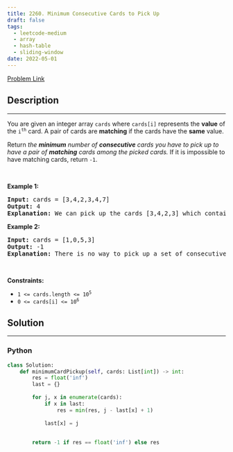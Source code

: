 ```yaml
---
title: 2260. Minimum Consecutive Cards to Pick Up
draft: false
tags: 
  - leetcode-medium
  - array
  - hash-table
  - sliding-window
date: 2022-05-01
---
```


[Problem Link](https://leetcode.com/problems/minimum-consecutive-cards-to-pick-up/)

## Description

---
<p>You are given an integer array <code>cards</code> where <code>cards[i]</code> represents the <strong>value</strong> of the <code>i<sup>th</sup></code> card. A pair of cards are <strong>matching</strong> if the cards have the <strong>same</strong> value.</p>

<p>Return<em> the <strong>minimum</strong> number of <strong>consecutive</strong> cards you have to pick up to have a pair of <strong>matching</strong> cards among the picked cards.</em> If it is impossible to have matching cards, return <code>-1</code>.</p>

<p>&nbsp;</p>
<p><strong class="example">Example 1:</strong></p>

<pre>
<strong>Input:</strong> cards = [3,4,2,3,4,7]
<strong>Output:</strong> 4
<strong>Explanation:</strong> We can pick up the cards [3,4,2,3] which contain a matching pair of cards with value 3. Note that picking up the cards [4,2,3,4] is also optimal.
</pre>

<p><strong class="example">Example 2:</strong></p>

<pre>
<strong>Input:</strong> cards = [1,0,5,3]
<strong>Output:</strong> -1
<strong>Explanation:</strong> There is no way to pick up a set of consecutive cards that contain a pair of matching cards.
</pre>

<p>&nbsp;</p>
<p><strong>Constraints:</strong></p>

<ul>
	<li><code>1 &lt;= cards.length &lt;= 10<sup>5</sup></code></li>
	<li><code>0 &lt;= cards[i] &lt;= 10<sup>6</sup></code></li>
</ul>


## Solution

---
### Python
``` py title='minimum-consecutive-cards-to-pick-up'
class Solution:
    def minimumCardPickup(self, cards: List[int]) -> int:
        res = float('inf')
        last = {}
        
        for j, x in enumerate(cards):
            if x in last:
                res = min(res, j - last[x] + 1)
                
            last[x] = j
        
        
        return -1 if res == float('inf') else res
```

